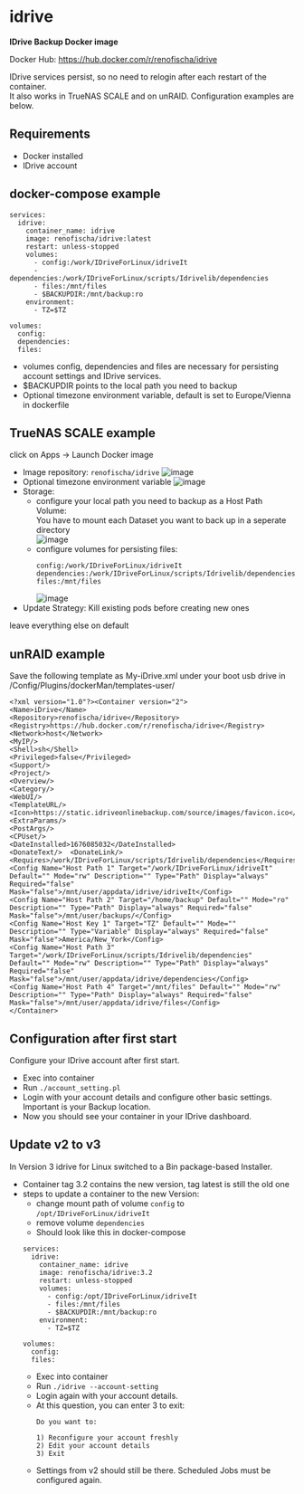 # idrive
**IDrive Backup Docker image**

Docker Hub: https://hub.docker.com/r/renofischa/idrive

IDrive services persist, so no need to relogin after each restart of the container.\
It also works in TrueNAS SCALE and on unRAID. Configuration examples are below.

## Requirements
* Docker installed
* IDrive account

## docker-compose example
````
services:
  idrive:
    container_name: idrive
    image: renofischa/idrive:latest
    restart: unless-stopped
    volumes:
      - config:/work/IDriveForLinux/idriveIt
      - dependencies:/work/IDriveForLinux/scripts/Idrivelib/dependencies
      - files:/mnt/files
      - $BACKUPDIR:/mnt/backup:ro
    environment:
      - TZ=$TZ
      
volumes:
  config:
  dependencies:
  files:
````
* volumes config, dependencies and files are necessary for persisting account settings and IDrive services.
* $BACKUPDIR points to the local path you need to backup
* Optional timezone environment variable, default is set to Europe/Vienna in dockerfile

## TrueNAS SCALE example
click on Apps -> Launch Docker image
* Image repository: ````renofischa/idrive````
  ![image](https://user-images.githubusercontent.com/32832850/200179090-23813e89-c863-44cb-8aa3-8ded16d024e4.png)
* Optional timezone environment variable
  ![image](https://user-images.githubusercontent.com/32832850/200179144-41492a50-d009-46b7-be27-bac8bf66d260.png)
* Storage:
  + configure your local path you need to backup as a Host Path Volume:\
    You have to mount each Dataset you want to back up in a seperate directory\
    ![image](https://user-images.githubusercontent.com/32832850/200178883-1e49489c-19be-4513-a0b1-268d587a32a4.png)
  + configure volumes for persisting files:
    ````
    config:/work/IDriveForLinux/idriveIt
    dependencies:/work/IDriveForLinux/scripts/Idrivelib/dependencies
    files:/mnt/files
    ````
    ![image](https://user-images.githubusercontent.com/32832850/200178452-5c6cb000-b5e1-4e84-8e20-1d3ca19bd606.png)
* Update Strategy: Kill existing pods before creating new ones

leave everything else on default

## unRAID example
Save the following template as My-iDrive.xml under your boot usb drive in /Config/Plugins/dockerMan/templates-user/

````
<?xml version="1.0"?><Container version="2">
<Name>iDrive</Name>  
<Repository>renofischa/idrive</Repository>  
<Registry>https://hub.docker.com/r/renofischa/idrive</Registry>  
<Network>host</Network>  
<MyIP/>  
<Shell>sh</Shell>
<Privileged>false</Privileged>
<Support/>
<Project/>
<Overview/>
<Category/>
<WebUI/>
<TemplateURL/>
<Icon>https://static.idriveonlinebackup.com/source/images/favicon.ico</Icon>
<ExtraParams/>
<PostArgs/>
<CPUset/>  
<DateInstalled>1676085032</DateInstalled>  
<DonateText/>  <DonateLink/>  
<Requires>/work/IDriveForLinux/scripts/Idrivelib/dependencies</Requires>  
<Config Name="Host Path 1" Target="/work/IDriveForLinux/idriveIt" Default="" Mode="rw" Description="" Type="Path" Display="always" Required="false" Mask="false">/mnt/user/appdata/idrive/idriveIt</Config>  
<Config Name="Host Path 2" Target="/home/backup" Default="" Mode="ro" Description="" Type="Path" Display="always" Required="false" Mask="false">/mnt/user/backups/</Config>  
<Config Name="Host Key 1" Target="TZ" Default="" Mode="" Description="" Type="Variable" Display="always" Required="false" Mask="false">America/New_York</Config>
<Config Name="Host Path 3" Target="/work/IDriveForLinux/scripts/Idrivelib/dependencies" Default="" Mode="rw" Description="" Type="Path" Display="always" Required="false" Mask="false">/mnt/user/appdata/idrive/dependencies</Config>  
<Config Name="Host Path 4" Target="/mnt/files" Default="" Mode="rw" Description="" Type="Path" Display="always" Required="false" Mask="false">/mnt/user/appdata/idrive/files</Config>
</Container>
````

## Configuration after first start
Configure your IDrive account after first start.
* Exec into container
* Run ````./account_setting.pl````
* Login with your account details and configure other basic settings. Important is your Backup location.
* Now you should see your container in your IDrive dashboard.

## Update v2 to v3
In Version 3 idrive for Linux switched to a Bin package-based Installer.
* Container tag 3.2 contains the new version, tag latest is still the old one
* steps to update a container to the new Version:
  + change mount path of volume ````config```` to  ````/opt/IDriveForLinux/idriveIt````
  + remove volume ````dependencies````
  + Should look like this in docker-compose
  ````
  services:
    idrive:
      container_name: idrive
      image: renofischa/idrive:3.2
      restart: unless-stopped
      volumes:
        - config:/opt/IDriveForLinux/idriveIt
        - files:/mnt/files
        - $BACKUPDIR:/mnt/backup:ro
      environment:
        - TZ=$TZ
        
  volumes:
    config:
    files:
  ````
  + Exec into container
  + Run ````./idrive --account-setting````
  + Login again with your account details.
  + At this question, you can enter 3 to exit:
    ````
    Do you want to:

    1) Reconfigure your account freshly
    2) Edit your account details
    3) Exit
    ````
  + Settings from v2 should still be there. Scheduled Jobs must be configured again.
